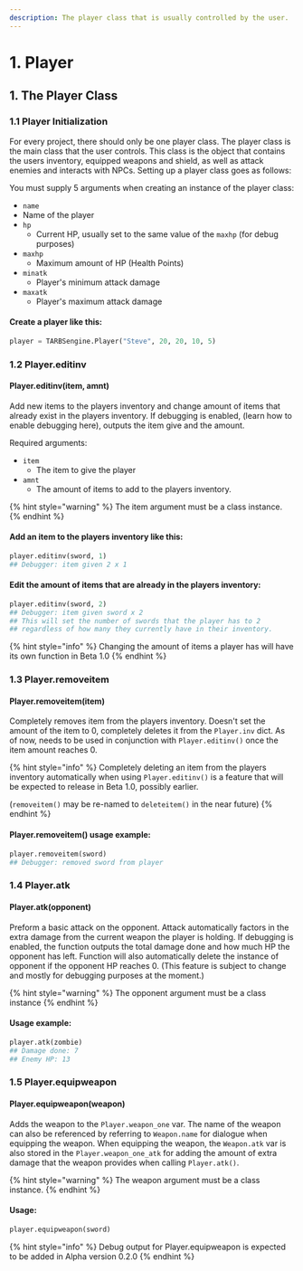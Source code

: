 ```yaml
---
description: The player class that is usually controlled by the user.
---
```


# 1. Player

## 1. The Player Class

### 1.1 Player Initialization

For every project, there should only be one player class. The player class is the main class that the user controls. This class is the object that contains the users inventory, equipped weapons and shield, as well as attack enemies and interacts with NPCs. Setting up a player class goes as follows: 

You must supply 5 arguments when creating an instance of the player class:

*  `name`
  * Name of the player
* `hp`
  * Current HP, usually set to the same value of the `maxhp` \(for debug purposes\)
* `maxhp`
  * Maximum amount of HP \(Health Points\)
* `minatk`
  * Player's minimum attack damage
* `maxatk`
  * Player's maximum attack damage

#### Create a player like this:

```python
player = TARBSengine.Player("Steve", 20, 20, 10, 5)
```

### 

### 1.2 Player.editinv

#### Player.editinv\(item, amnt\)

Add new items to the players inventory and change amount of items that already exist in the players inventory. If debugging is enabled, \(learn how to enable debugging here\), outputs the item give and the amount.

Required arguments:

* `item`
  * The item to give the player
* `amnt`
  * The amount of items to add to the players inventory.

{% hint style="warning" %}
The item argument must be a class instance.
{% endhint %}

#### Add an item to the players inventory like this:

```python
player.editinv(sword, 1)
## Debugger: item given 2 x 1
```

#### Edit the amount of items that are already in the players inventory: 

```python
player.editinv(sword, 2)
## Debugger: item given sword x 2
## This will set the number of swords that the player has to 2 
## regardless of how many they currently have in their inventory.
```

{% hint style="info" %}
Changing the amount of items a player has will have its own function in Beta 1.0
{% endhint %}

### 1.3 Player.removeitem

#### Player.removeitem\(item\)

Completely removes item from the players inventory. Doesn't set the amount of the item to 0, completely deletes it from the `Player.inv` dict. As of now, needs to be used in conjunction with `Player.editinv()` once the item amount reaches 0. 

{% hint style="info" %}
Completely deleting an item from the players inventory automatically when using `Player.editinv()` is a feature that will be expected to release in Beta 1.0, possibly earlier. 

\(`removeitem()` may be re-named to `deleteitem()` in the near future\)
{% endhint %}

#### Player.removeitem\(\) usage example:

```python
player.removeitem(sword)
## Debugger: removed sword from player
```



### 1.4 Player.atk

#### Player.atk\(opponent\)

Preform a basic attack on the opponent. Attack automatically factors in the extra damage from the current weapon the player is holding. If debugging is enabled, the function outputs the total damage done and how much HP the opponent has left. Function will also automatically delete the instance of opponent if the opponent HP reaches 0. \(This feature is subject to change and mostly for debugging purposes at the moment.\)

{% hint style="warning" %}
The opponent argument must be a class instance
{% endhint %}

#### Usage example:

```python
player.atk(zombie)
## Damage done: 7
## Enemy HP: 13
```



### 1.5 Player.equipweapon

#### Player.equipweapon\(weapon\)

Adds the weapon to the `Player.weapon_one`  var. The name of the weapon can also be referenced by referring to `Weapon.name`  for dialogue when equipping the weapon. When equipping the weapon, the `Weapon.atk` var is also stored in the `Player.weapon_one_atk` for adding the amount of extra damage that the weapon provides when calling `Player.atk()`.

{% hint style="warning" %}
The weapon argument must be a class instance.
{% endhint %}

#### Usage:

```python
player.equipweapon(sword)
```

{% hint style="info" %}
Debug output for Player.equipweapon is expected to be added in Alpha version 0.2.0
{% endhint %}

